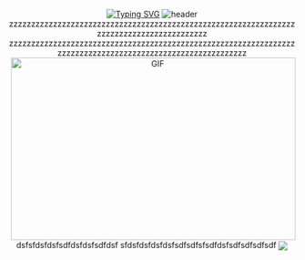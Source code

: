<div align="center">

[![Typing SVG](https://readme-typing-svg.demolab.com?font=Fira+Code&weight=450&size=40&duration=4000&pause=1000&center=true&vCenter=true&width=435&lines=Hi%2C+I%60m+Phantom;Developers+Trainee)](https://git.io/typing-svg)
![header](https://capsule-render.vercel.app/api?type=waving&color=random&height=120&animation=fadeIn&section=footer&text=🔥👨‍💻💰&fontAlign=70)
zzzzzzzzzzzzzzzzzzzzzzzzzzzzzzzzzzzzzzzzzzzzzzzzzzzzzzzzzzzzzzzzzzzzzzzzzzzzzzzzzzzzzzzzzz
zzzzzzzzzzzzzzzzzzzzzzzzzzzzzzzzzzzzzzzzzzzzzzzzzzzzzzzzzzzzzzzzzzzzzzzzzzzzzzzzzzzzzzzzzzzzzzzzzzzzzzzzzzzz
<br />
 <img align="right" alt="GIF" src="https://github.com/abhisheknaiidu/abhisheknaiidu/blob/master/code.gif?raw=true" width="500" height="320" />
 <p align="center">
<br />
  dsfsfdsfdsfsdfdsfdsfsdfdsf
  sfdsfdsfdsfdsfsdfsdfsfsdfdsfsdfsdfsdfsdf
  
  <img align="center" src="https://github-readme-stats.vercel.app/api?username=Kim-Phantom&theme=cobalt&show_icons=true" />
</p>

